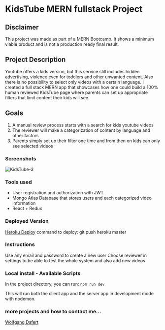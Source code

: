 # KidsTube MERN fullstack Project 

## Disclaimer
This project was made as part of a MERN Bootcamp.
It shows a minimum viable product and is not a production ready final result.

## Project Description
Youtube offers a kids version, but this service still includes hidden advertising, violence even for toddlers and other unwanted content.
Also there is no possibility to select only videos with a certain language.
I created a full stack MERN app that showcases how one could build a 100% human reviewed KidsTube page where 
parents can set up appropriate filters that limit content their kids will see.

## Goals
1. A manual review process starts with a search for kids youtube videos
2. The reviewer will make a categorization of content by language and other factors
3. Parents simply set up their filter one time and from then on kids can only see selected videos

### Screenshots

![KidsTube-3](https://user-images.githubusercontent.com/42965956/99866417-f5700400-2beb-11eb-9132-59868d87c5e9.gif)

### Tools used
- User registration and authorization with JWT.
- Mongo Atlas Database that stores users and each categorized video information
- React + Redux

### Deployed Version

[Heroku Deploy](https://kids-youtube-filter.herokuapp.com)
command to deploy: git push heroku master

### Instructions
Use any email and password to create a new user
Choose reviewer in settings to be able to test the whole system and also add new videos

### Local install - Available Scripts

In the project directory, you can run:
`npm run dev`

This will run both the client app and the server app in development mode with nodemon.<br>

### more projects and how to contact me...
[Wolfgang Dafert](https://wolfgangdafert.com)
